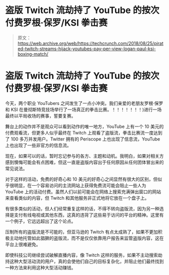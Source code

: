 # 盗版 Twitch 流劫持了 YouTube 的按次付费罗根·保罗/KSI 拳击赛

> 原文：<https://web.archive.org/web/https://techcrunch.com/2018/08/25/pirated-twitch-streams-hijack-youtubes-pay-per-view-logan-paul-ksi-boxing-match/>

# 盗版 Twitch 流劫持了 YouTube 的按次付费罗根·保罗/KSI 拳击赛

今天，两个职业 YouTubers 之间发生了一点小冲突。我们亲爱的老朋友罗根·保罗和 KSI 在曼彻斯特竞技场举行了一场真正的拳击比赛。！！！！！！！)进行一场最终以平局收场的赛事，誓要复赛。

舞台上的动作并不是观众可以看到动作的唯一地方，YouTube 上有一个 10 美元的付费观看流，但更多人似乎最终在 Twitch 上观看了盗版流，拳击比赛流一度达到了 100 多万并发用户。Twitter 拥有的 Periscope 上也出现了信息流，YouTube 上也出现了一些非官方的信息流。

现在，如果可以的话，暂时忘记参与的各方、主题和动机。我明白，如果对相关方感到懊悔可能会有点困难，但这一直是盗版内容出于任何原因从任何团体冒出来的常见说法。

对于这样的活动，免费的好奇心和 10 美元的好奇心之间显然有很大的区别，但似乎很明显，在一个容易访问的主流网站上获得免费流可能会阻止一些人为 YouTube 上的活动付费。虽然人们以前可能会在网络上搜索充满弹出窗口的网站来查看类似的内容，但 Twitch 和其他服务非正式地将它放在一个盘子上。

有很多类似的活动，但人们经常重复这样的话，不得不转向盗版流，因为另一种选择是支付有线电视或其他东西，这真的违背了这些易于访问的平台的精神。这里有一个例子，它远远超出了这个论点。

压制所有的盗版流是不可能的，但亚马逊的 Twitch 有点太成熟了，如果不更加积极主动地托管如此猖獗的盗版流，而不是仅仅依靠用户报告来监管盗版内容，这在平台上很难避免。

即使科技公司继续尝试破解直播内容，像 Twitch 这样的服务，如果不主动搜索劫持这种大型活动流的用户，真的会使他们自己的目标复杂化，并阻止他们最终找到一种方法来利用这种大型活动赚钱。